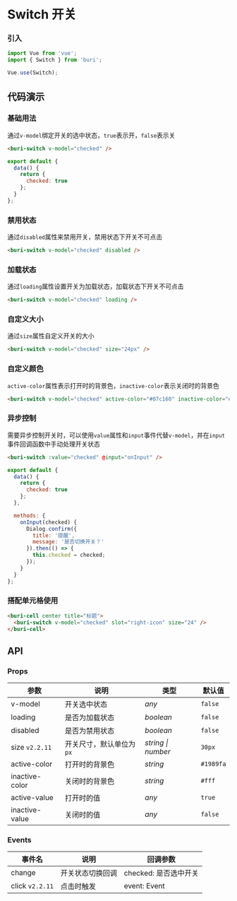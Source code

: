 # Switch 开关

### 引入

``` javascript
import Vue from 'vue';
import { Switch } from 'buri';

Vue.use(Switch);
```

## 代码演示

### 基础用法

通过`v-model`绑定开关的选中状态，`true`表示开，`false`表示关

```html
<buri-switch v-model="checked" />
```

```javascript
export default {
  data() {
    return {
      checked: true
    };
  }
};  
```

### 禁用状态

通过`disabled`属性来禁用开关，禁用状态下开关不可点击

```html
<buri-switch v-model="checked" disabled />
```

### 加载状态

通过`loading`属性设置开关为加载状态，加载状态下开关不可点击

```html
<buri-switch v-model="checked" loading />
```

### 自定义大小

通过`size`属性自定义开关的大小

```html
<buri-switch v-model="checked" size="24px" />
```

### 自定义颜色

`active-color`属性表示打开时的背景色，`inactive-color`表示关闭时的背景色

```html
<buri-switch v-model="checked" active-color="#07c160" inactive-color="#ee0a24" />
```

### 异步控制

需要异步控制开关时，可以使用`value`属性和`input`事件代替`v-model`，并在`input`事件回调函数中手动处理开关状态

```html
<buri-switch :value="checked" @input="onInput" />
```

```js
export default {
  data() {
    return {
      checked: true
    };
  },

  methods: {
    onInput(checked) {
      Dialog.confirm({
        title: '提醒',
        message: '是否切换开关？'
      }).then(() => {
        this.checked = checked;
      });
    }
  }
}; 
```

### 搭配单元格使用

```html
<buri-cell center title="标题">
  <buri-switch v-model="checked" slot="right-icon" size="24" />
</buri-cell>
```

## API

### Props

| 参数 | 说明 | 类型 | 默认值 |
|------|------|------|------|
| v-model | 开关选中状态 | *any* | `false` |
| loading | 是否为加载状态 | *boolean* | `false` |
| disabled | 是否为禁用状态 | *boolean* | `false` |
| size `v2.2.11` | 开关尺寸，默认单位为`px` | *string \| number* | `30px` |
| active-color | 打开时的背景色 | *string* | `#1989fa` |
| inactive-color | 关闭时的背景色 | *string* | `#fff` |
| active-value | 打开时的值 | *any* | `true` |
| inactive-value | 关闭时的值 | *any* | `false` |

### Events

| 事件名 | 说明 | 回调参数 |
|------|------|------|
| change | 开关状态切换回调 | checked: 是否选中开关 |
| click `v2.2.11` | 点击时触发 | event: Event |
